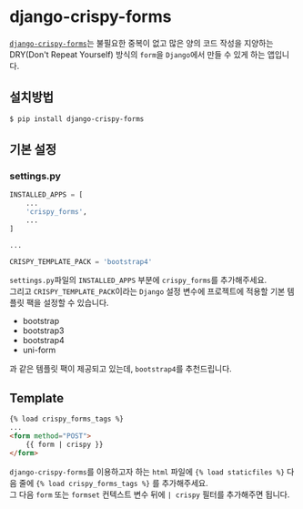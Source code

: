 # django-crispy-forms  
[`django-crispy-forms`](https://django-crispy-forms.readthedocs.io/en/latest/)는 불필요한 중복이 없고 많은 양의 코드 작성을 지양하는 DRY(Don't Repeat Yourself) 방식의 `form`을 `Django`에서 만들 수 있게 하는 앱입니다.  

## 설치방법  
```bash
$ pip install django-crispy-forms
```

## 기본 설정  
### settings.py  
```python
INSTALLED_APPS = [
    ...
    'crispy_forms',
    ...
]

...

CRISPY_TEMPLATE_PACK = 'bootstrap4'
```
`settings.py`파일의 `INSTALLED_APPS` 부분에 `crispy_forms`를 추가해주세요.  
그리고 `CRISPY_TEMPLATE_PACK`이라는 `Django` 설정 변수에 프로젝트에 적용할 기본 템플릿 팩을 설정할 수 있습니다.  
* bootstrap  
* bootstrap3  
* bootstrap4  
* uni-form  

과 같은 템플릿 팩이 제공되고 있는데, `bootstrap4`를 추천드립니다.  

## Template  
```html
{% load crispy_forms_tags %}
...
<form method="POST">
    {{ form | crispy }}
</form>
```
`django-crispy-forms`를 이용하고자 하는 `html` 파일에 `{% load staticfiles %}` 다음 줄에 `{% load crispy_forms_tags %}` 를 추가해주세요.  
그 다음 `form` 또는 `formset` 컨텍스트 변수 뒤에 `| crispy` 필터를 추가해주면 됩니다.  
